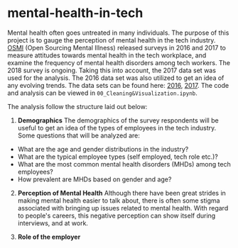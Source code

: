 # mental-health-in-tech

Mental health often goes untreated in many individuals. The purpose of this project is to gauge the perception of mental health in the tech industry. [OSMI](https://osmihelp.org/) (Open Sourcing Mental Illness) released surveys in 2016 and 2017 to measure attitudes towards mental health in the tech workplace, and examine the frequency of mental health disorders among tech workers. The 2018 survey is ongoing. Taking this into account, the 2017 data set was used for the analysis. The 2016 data set was also utilized to get an idea of any evolving trends. The data sets can be found here: [2016](https://www.kaggle.com/osmi/mental-health-in-tech-2016/data), [2017](https://www.kaggle.com/osmihelp/osmi-mental-health-in-tech-survey-2017/data). The code and analysis can be viewed in `00_Cleaning&Visualization.ipynb`.

The analysis follow the structure laid out below:

1. **Demographics**
The demographics of the survey respondents will be useful to get an idea of the types of employees in the tech industry. Some questions that will be analyzed are:
  - What are the age and gender distributions in the industry?
  - What are the typical employee types (self employed, tech role etc.)?
  - What are the  most common mental health disorders (MHDs) among tech employees?
  - How prevalent are MHDs based on gender and age?

2. **Perception of Mental Health**
Although there have been great strides in making mental health easier to talk about, there is often some stigma associated with bringing up issues related to mental health. With regard to people's careers, this negative perception can show itself during interviews, and at work.

3. **Role of the employer**

